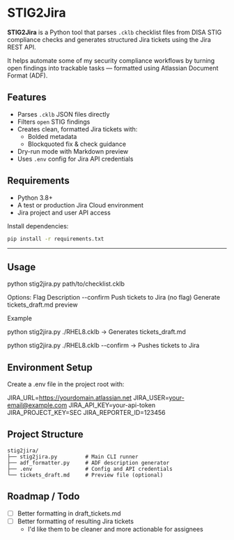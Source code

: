 # STIG2Jira

**STIG2Jira** is a Python tool that parses `.cklb` checklist files from DISA STIG compliance checks and generates structured Jira tickets using the Jira REST API.

It helps automate some of my security compliance workflows by turning open findings into trackable tasks — formatted using Atlassian Document Format (ADF).


## Features

- Parses `.cklb` JSON files directly
- Filters `open` STIG findings
- Creates clean, formatted Jira tickets with:
  - Bolded metadata
  - Blockquoted fix & check guidance
- Dry-run mode with Markdown preview
- Uses `.env` config for Jira API credentials

## Requirements

- Python 3.8+
- A test or production Jira Cloud environment
- Jira project and user API access

Install dependencies:

```bash
pip install -r requirements.txt
```
--- 

## Usage

python stig2jira.py path/to/checklist.cklb

Options:
Flag	    Description
--confirm	Push tickets to Jira
(no flag)	Generate tickets_draft.md preview

Example

python stig2jira.py ./RHEL8.cklb
 -> Generates tickets_draft.md

python stig2jira.py ./RHEL8.cklb --confirm
 -> Pushes tickets to Jira

## Environment Setup

Create a .env file in the project root with:

JIRA_URL=https://yourdomain.atlassian.net
JIRA_USER=your-email@example.com
JIRA_API_KEY=your-api-token
JIRA_PROJECT_KEY=SEC
JIRA_REPORTER_ID=123456

## Project Structure

```
stig2jira/
├── stig2jira.py         # Main CLI runner
├── adf_formatter.py     # ADF description generator
├── .env                 # Config and API credentials
└── tickets_draft.md     # Preview file (optional)
```
## Roadmap / Todo

- [ ] Better formatting in draft_tickets.md
- [ ] Better formatting of resulting Jira tickets
    - I'd like them to be cleaner and more actionable for assignees